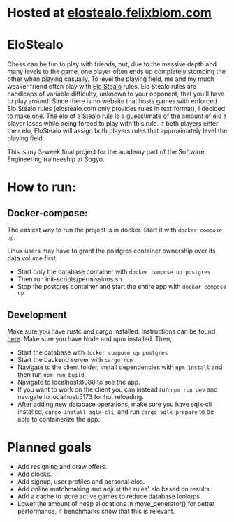 # Hosted at [elostealo.felixblom.com](elostealo.felixblom.com)

# EloStealo
Chess can be fun to play with friends, but, due to the massive depth and many levels to the game, one player often ends up completely stomping the other when playing casually.
To level the playing field, me and my much weaker friend often play with [Elo Stealo](https://elostealo.com) rules.
Elo Stealo rules are handicaps of variable difficulty, unknown to your opponent, that you'll have to play around.
Since there is no website that hosts games with enforced Elo Stealo rules (elostealo.com only provides rules in text format), I decided to make one.
The elo of a Stealo rule is a guesstimate of the amount of elo a player loses while being forced to play with this rule. If both players enter their elo, EloStealo will assign both players rules that approximately level the playing field.

This is my 3-week final project for the academy part of the Software Engineering traineeship at Sogyo.

# How to run:
## Docker-compose:
The easiest way to run the project is in docker. Start it with ```docker compose up```.

Linux users may have to grant the postgres container ownership over its data volume first:
- Start only the database container with ```docker compose up postgres```
- Then run init-scripts/permissions.sh
- Stop the postgres container and start the entire app with ```docker compose up```

## Development
Make sure you have rustc and cargo installed. Instructions can be found [here](https://rustup.rs/). Make sure you have Node and npm installed.
Then,
- Start the database with ```docker compose up postgres```
- Start the backend server with ```cargo run```
- Navigate to the client folder, install dependencies with ```npm install``` and then run ```npm run build```
- Navigate to localhost:8080 to see the app.
- If you want to work on the client you can instead run ```npm run dev``` and navigate to localhost:5173 for hot reloading.
- After adding new database operations, make sure you have sqlx-cli installed, ``cargo install sqlx-cli``, and run ```cargo sqlx prepare``` to be able to containerize the app.

# Planned goals
- Add resigning and draw offers.
- Add clocks.
- Add signup, user profiles and personal elos.
- Add online matchmaking and adjust the rules' elo based on results.
- Add a cache to store active games to reduce database lookups
- Lower the amount of heap allocations in move_generator() for better performance, if benchmarks show that this is relevant.
